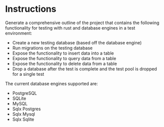 # Instructions

Generate a comprehensive outline of the project that contains the following functionality for testing with rust and database engines in a test environment:

- Create a new testing database (based off the database engine)
- Run migrations on the testing database
- Expose the functionality to insert data into a table
- Expose the functionality to query data from a table
- Expose the functionality to delete data from a table
- Drop a database after the test is complete and the test pool is dropped for a single test

The current database engines supported are:

- PostgreSQL
- SQLite
- MySQL
- Sqlx Postgres
- Sqlx Mysql
- Sqlx Sqlite

